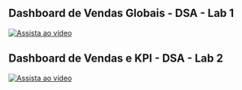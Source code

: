 ## Dashboard de Vendas Globais - DSA - Lab 1

[![Assista ao vídeo](https://img.youtube.com/vi/SRzbWZzon64/0.jpg)](https://youtu.be/SRzbWZzon64)

## Dashboard de Vendas e KPI - DSA - Lab 2

[![Assista ao vídeo](https://img.youtube.com/vi/XIlNDv7F6C4/0.jpg)](https://youtu.be/XIlNDv7F6C4)
